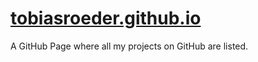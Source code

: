 # [tobiasroeder.github.io](https://tobiasroeder.github.io)

A GitHub Page where all my projects on GitHub are listed.
